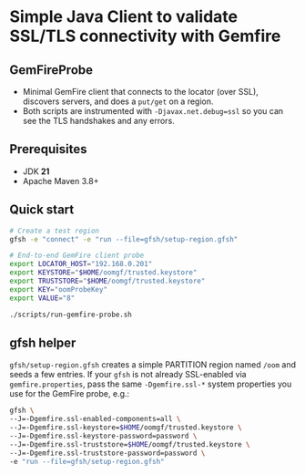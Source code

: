 # Simple Java Client to validate SSL/TLS connectivity with Gemfire

## GemFireProbe

- Minimal GemFire client that connects to the locator (over SSL), discovers servers, and does a `put/get` on a region.
- Both scripts are instrumented with `-Djavax.net.debug=ssl` so you can see the TLS handshakes and any errors.

## Prerequisites
- JDK **21**
- Apache Maven 3.8+

## Quick start

```bash
# Create a test region
gfsh -e "connect" -e "run --file=gfsh/setup-region.gfsh"

# End-to-end GemFire client probe
export LOCATOR_HOST="192.168.0.201"
export KEYSTORE="$HOME/oomgf/trusted.keystore"
export TRUSTSTORE="$HOME/oomgf/trusted.keystore"
export KEY="oomProbeKey"
export VALUE="8"

./scripts/run-gemfire-probe.sh
```

## gfsh helper

`gfsh/setup-region.gfsh` creates a simple PARTITION region named `/oom` and seeds a few entries.
If your `gfsh` is not already SSL-enabled via `gemfire.properties`, pass the same `-Dgemfire.ssl-*` system properties you use for the GemFire probe, e.g.:

```bash
gfsh \
--J=-Dgemfire.ssl-enabled-components=all \
--J=-Dgemfire.ssl-keystore=$HOME/oomgf/trusted.keystore \
--J=-Dgemfire.ssl-keystore-password=password \
--J=-Dgemfire.ssl-truststore=$HOME/oomgf/trusted.keystore \
--J=-Dgemfire.ssl-truststore-password=password \
-e "run --file=gfsh/setup-region.gfsh"
```
